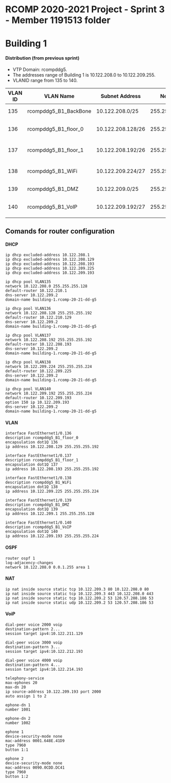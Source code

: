 RCOMP 2020-2021 Project - Sprint 3 - Member 1191513 folder
===========================================

# Building 1

#### Distribution (from previous sprint)

- VTP Domain: rcompddg5.
- The addresses range of Building 1 is 10.122.208.0 to 10.122.209.255.
- VLANID range from 135 to 140.

| VLAN ID | VLAN Name | Subnet Address  | Net Mask  | Available Address Range  |  Broadcast Address | Available IPs | Gateway Address | 
|---|---|---|---|---|---|---| --- | 
| 135 | rcompddg5_B1_BackBone | 10.122.208.0/25   | 255.255.255.128 | 10.122.208.1 - 10.122.208.126   | 10.122.208.127 | 126 | 10.122.208.1 |
| 136 | rcompddg5_B1_floor_0  | 10.122.208.128/26 | 255.255.255.192 | 10.122.208.129 - 10.122.208.190 | 10.122.208.191 | 62  | 10.122.208.129 | 
| 137 | rcompddg5_B1_floor_1  | 10.122.208.192/26 | 255.255.255.192 | 10.122.208.193 - 10.122.208.254 | 10.122.208.191 | 62  | 10.122.208.193 | 
| 138 | rcompddg5_B1_WiFi     | 10.122.209.224/27 | 255.255.255.224 | 10.122.209.225 - 10.122.208.254 | 10.122.208.255 | 30  | 10.122.209.225 |
| 139 | rcompddg5_B1_DMZ      | 10.122.209.0/25   | 255.255.255.128 | 10.122.209.1 - 10.122.208.126   | 10.122.208.127 | 126 | 10.122.209.1 |
| 140 | rcompddg5_B1_VoIP     | 10.122.209.192/27 | 255.255.255.224 | 10.122.209.193 - 10.122.208.222 | 10.122.208.223 | 30  | 10.122.209.193 | 


## Comands for router configuration ##

#### DHCP ####

    ip dhcp excluded-address 10.122.208.1
    ip dhcp excluded-address 10.122.208.129
    ip dhcp excluded-address 10.122.208.193
    ip dhcp excluded-address 10.122.209.225
    ip dhcp excluded-address 10.122.209.193
    
    ip dhcp pool VLAN135
    network 10.122.208.0 255.255.255.128
    default-router 10.122.210.1
    dns-server 10.122.209.2
    domain-name building-1.rcomp-20-21-dd-g5

    ip dhcp pool VLAN136
    network 10.122.208.128 255.255.255.192
    default-router 10.122.210.129
    dns-server 10.122.209.2
    domain-name building-1.rcomp-20-21-dd-g5
    
    ip dhcp pool VLAN137
    network 10.122.208.192 255.255.255.192
    default-router 10.122.208.193
    dns-server 10.122.209.2
    domain-name building-1.rcomp-20-21-dd-g5

    ip dhcp pool VLAN138
    network 10.122.209.224 255.255.255.224
    default-router 10.122.209.225
    dns-server 10.122.209.2
    domain-name building-1.rcomp-20-21-dd-g5

    ip dhcp pool VLAN140
    network 10.122.209.192 255.255.255.224
    default-router 10.122.209.193
    option 150 ip 10.122.209.193
    dns-server 10.122.209.2
    domain-name building-1.rcomp-20-21-dd-g5

#### VLAN ####

    interface FastEthernet1/0.136
    description rcompddg5_B1_floor_0
    encapsulation dot1Q 136
    ip address 10.122.208.129 255.255.255.192

    interface FastEthernet1/0.137
    description rcompddg5_B1_floor_1
    encapsulation dot1Q 137
    ip address 10.122.208.193 255.255.255.192

    interface FastEthernet1/0.138
    description rcompddg5_B1_WiFi
    encapsulation dot1Q 138
    ip address 10.122.209.225 255.255.255.224

    interface FastEthernet1/0.139
    description rcompddg5_B1_DMZ
    encapsulation dot1Q 139
    ip address 10.122.209.1 255.255.255.128

    interface FastEthernet1/0.140
    description rcompddg5_B1_VoIP
    encapsulation dot1Q 140
    ip address 10.122.209.193 255.255.255.224


#### OSPF ####

    router ospf 1
    log-adjacency-changes
    network 10.122.208.0 0.0.1.255 area 1


#### NAT ####

    ip nat inside source static tcp 10.122.209.3 80 10.122.208.0 80
    ip nat inside source static tcp 10.122.209.3 443 10.122.208.0 443
    ip nat inside source static tcp 10.122.209.2 53 120.57.208.186 53
    ip nat inside source static udp 10.122.209.2 53 120.57.208.186 53 


#### VoiP ####

    dial-peer voice 2000 voip
    destination-pattern 2...
    session target ipv4:10.122.211.129

    dial-peer voice 3000 voip
    destination-pattern 3...
    session target ipv4:10.122.212.193

    dial-peer voice 4000 voip
    destination-pattern 4...
    session target ipv4:10.122.214.193

    telephony-service
    max-ephones 20
    max-dn 20
    ip source-address 10.122.209.193 port 2000
    auto assign 1 to 2

    ephone-dn 1
    number 1001

    ephone-dn 2
    number 1002

    ephone 1
    device-security-mode none
    mac-address 0001.648E.41D9
    type 7960
    button 1:1

    ephone 2
    device-security-mode none
    mac-address 0090.0CDD.DC41
    type 7960
    button 1:2
